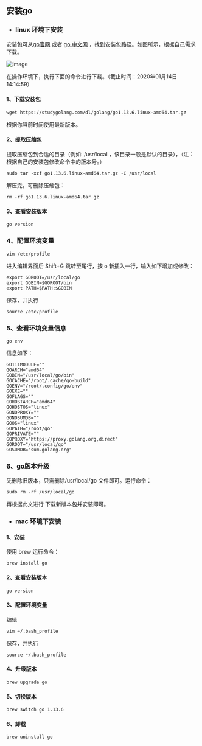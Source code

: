 ## 安装go

- ### linux 环境下安装

安装包可从[go官网](https://golang.google.cn/dl/) 或者 [go 中文网](https://studygolang.com/dl) ，找到安装包路径。如图所示，根据自己需求下载。

![image](https://github.com/sunct/learning-go/images/install-1.png)

在操作环境下，执行下面的命令进行下载。（截止时间：2020年01月14日14:14:59）

#### 1、下载安装包
```linux
wget https://studygolang.com/dl/golang/go1.13.6.linux-amd64.tar.gz
```
根据你当前时间使用最新版本。

#### 2、提取压缩包

提取压缩包到合适的目录（例如: /usr/local ，该目录一般是默认的目录），（注：根据自己的安装包修改命令中的版本号。）

```linux
sudo tar -xzf go1.13.6.linux-amd64.tar.gz -C /usr/local
```
解压完，可删除压缩包：
```linux
rm -rf go1.13.6.linux-amd64.tar.gz
```


#### 3、查看安装版本
```$xslt
go version
```

### 4、配置环境变量
```$xslt
vim /etc/profile
```
进入编辑界面后 Shift+G 跳转至尾行，按 o 新插入一行，输入如下增加或修改：

```$xslt
export GOROOT=/usr/local/go
export GOBIN=$GOROOT/bin
export PATH=$PATH:$GOBIN
```
保存，并执行
```$xslt
source /etc/profile
```
### 5、查看环境变量信息
```$xslt
go env
```
信息如下：
```$xslt
GO111MODULE=""
GOARCH="amd64"
GOBIN="/usr/local/go/bin"
GOCACHE="/root/.cache/go-build"
GOENV="/root/.config/go/env"
GOEXE=""
GOFLAGS=""
GOHOSTARCH="amd64"
GOHOSTOS="linux"
GONOPROXY=""
GONOSUMDB=""
GOOS="linux"
GOPATH="/root/go"
GOPRIVATE=""
GOPROXY="https://proxy.golang.org,direct"
GOROOT="/usr/local/go"
GOSUMDB="sum.golang.org"

```

### 6、go版本升级
先删除旧版本，只需删除/usr/local/go 文件即可。运行命令：
```$xslt
sudo rm -rf /usr/local/go
```
再根据此文进行 下载新版本包并安装即可。

- ### mac 环境下安装

#### 1、安装
使用 brew 运行命令：
```$xslt
brew install go
```

#### 2、查看安装版本
```$xslt
go version
```
#### 3、配置环境变量
编辑
```$xslt
vim ~/.bash_profile
```
保存，并执行
```$xslt
source ~/.bash_profile
```


#### 4、升级版本
```$xslt
brew upgrade go
```
#### 5、切换版本
```$xslt
brew switch go 1.13.6
```

#### 6、卸载
```$xslt
brew uninstall go
```




